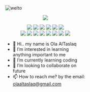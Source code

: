 <section style='height: 200px;
  width: 50%;' >
<img src="https://i1.sndcdn.com/artworks-000119753893-hmcq4m-t500x500.jpg" alt="welto">
   <section/>

<p align="center">
<img src="https://github-readme-stats.vercel.app/api?username=olaaltaslaq&show_icons=true&theme=monokai">
</p>

<p align="center">
   <img src = "https://img.shields.io/badge/-HTML5-E34F26?style=flat&logo=html5&logoColor=white"> 
   <img src = "https://img.shields.io/badge/-CSS3-1572B6?style=flat&logo=css3&logoColor=white">
  <img src = "https://img.shields.io/badge/-JavaScript-eed718?style=flat&logo=javascript&logoColor=ffffff">
    <img src="https://img.shields.io/badge/-Express.js-787878?style=flat">
  <img src="https://img.shields.io/badge/-Node.js-3C873A?style=flat&logo=Node.js&logoColor=white">
       <img src="https://img.shields.io/badge/-Slack-E01563?style=flat-square&logo=Slack&logoColor=white"/>
   <br>
     <img src="https://img.shields.io/badge/-Trello-0079BF?style=flat-square&logo=Trello&logoColor=white"/>
     <img src="https://img.shields.io/badge/-Git-F44D27?style=flat-square&logo=Git&logoColor=white"/>
   <img src="https://img.shields.io/badge/-Github-181717?style=flat-square&logo=GitHub&logoColor=white"/>
   <img src="https://img.shields.io/badge/-NPM-CB3837?style=flat-square&logo=NPM&logoColor=white"/>
     <img src="http://img.shields.io/badge/-VS%20Code-007ACC?style=flat&logo=visual%20studio%20code&logoColor=white">
  <img src="http://img.shields.io/badge/-Heroku-430098?style=flat&logo=heroku&logoColor=white">
    <img src="https://img.shields.io/badge/mongoDB-%2314354C.svg?style=flat&logo=mongodb&logoColor=green">
   <img src="https://img.shields.io/badge/-Google%20Cloud-4285F4?style=flat-square&logo=Google%20Cloud&logoColor=white"/>

</p>

- 👋 Hi.. my name is Ola AlTaslaq 
- 👀 I’m interested in learning anything important to me 
- 🌱 I’m currently learning coding
- 💞️ I’m looking to collaborate on future
- 📫 How to reach me? by the email: olaaltaslaq@gmail.com

<!---
olaaltaslaq/olaaltaslaq is a ✨ special ✨ repository because its `README.md` (this file) appears on your GitHub profile.
You can click the Preview link to take a look at your changes.
--->
